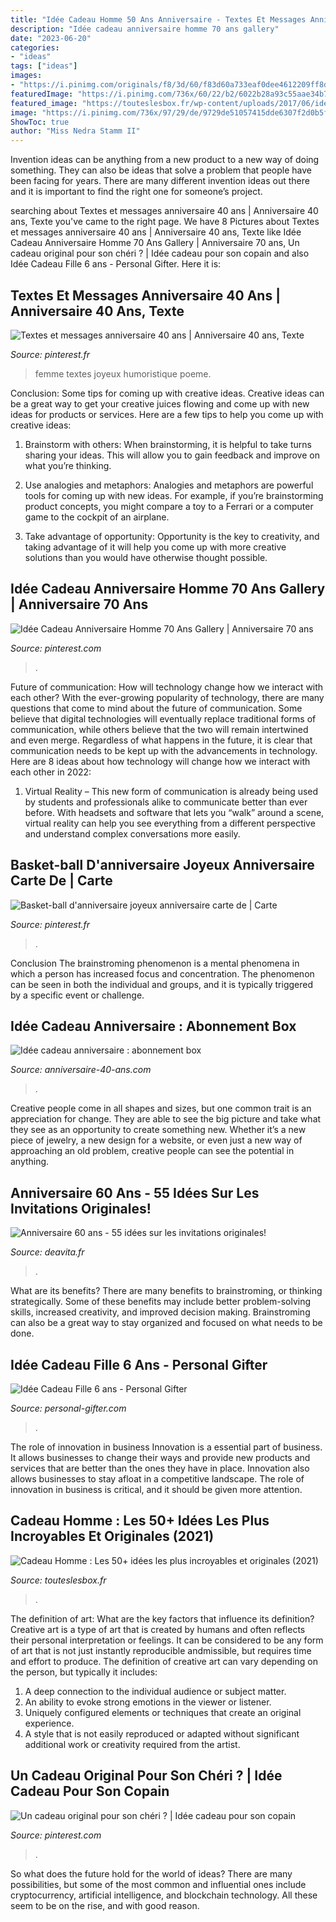 ```yaml
---
title: "Idée Cadeau Homme 50 Ans Anniversaire - Textes Et Messages Anniversaire 40 Ans"
description: "Idée cadeau anniversaire homme 70 ans gallery"
date: "2023-06-20"
categories:
- "ideas"
tags: ["ideas"]
images:
- "https://i.pinimg.com/originals/f8/3d/60/f83d60a733eaf0dee4612209ff8dab77.png"
featuredImage: "https://i.pinimg.com/736x/60/22/b2/6022b28a93c55aae34b75997380120e5--mens-cards-basket-ball.jpg"
featured_image: "https://touteslesbox.fr/wp-content/uploads/2017/06/idee-cadeau-homme-1.jpg"
image: "https://i.pinimg.com/736x/97/29/de/9729de51057415dde6307f2d0b5fc8ee.jpg"
ShowToc: true
author: "Miss Nedra Stamm II"
---
```



Invention ideas can be anything from a new product to a new way of doing something. They can also be ideas that solve a problem that people have been facing for years. There are many different invention ideas out there and it is important to find the right one for someone’s project.

	

		
searching about Textes et messages anniversaire 40 ans | Anniversaire 40 ans, Texte you've came to the right page. We have 8 Pictures about Textes et messages anniversaire 40 ans | Anniversaire 40 ans, Texte like Idée Cadeau Anniversaire Homme 70 Ans Gallery | Anniversaire 70 ans, Un cadeau original pour son chéri ? | Idée cadeau pour son copain and also Idée Cadeau Fille 6 ans - Personal Gifter. Here it is:
		
    
## Textes Et Messages Anniversaire 40 Ans | Anniversaire 40 Ans, Texte

<img loading=lazy src="https://i.pinimg.com/originals/f8/3d/60/f83d60a733eaf0dee4612209ff8dab77.png" onerror="this.onerror=null;this.src='https://tse2.mm.bing.net/th?id=OIP.sTXwuqwQXZ1WpKf3iUu3YAHaEY&amp;pid=15.1';" alt="Textes et messages anniversaire 40 ans | Anniversaire 40 ans, Texte">

_Source: pinterest.fr_

>femme textes joyeux humoristique poeme. 

	

Conclusion: Some tips for coming up with creative ideas.
Creative ideas can be a great way to get your creative juices flowing and come up with new ideas for products or services. Here are a few tips to help you come up with creative ideas:
1. Brainstorm with others: When brainstorming, it is helpful to take turns sharing your ideas. This will allow you to gain feedback and improve on what you’re thinking.

2. Use analogies and metaphors: Analogies and metaphors are powerful tools for coming up with new ideas. For example, if you’re brainstorming product concepts, you might compare a toy to a Ferrari or a computer game to the cockpit of an airplane.

3. Take advantage of opportunity: Opportunity is the key to creativity, and taking advantage of it will help you come up with more creative solutions than you would have otherwise thought possible.

    
## Idée Cadeau Anniversaire Homme 70 Ans Gallery | Anniversaire 70 Ans

<img loading=lazy src="https://i.pinimg.com/originals/61/6c/71/616c71602c8f0f8040dcaac003946379.png" onerror="this.onerror=null;this.src='https://tse1.mm.bing.net/th?id=OIP.1GBwb7FjnsL3TgZRpwAQYwHaHa&amp;pid=15.1';" alt="Idée Cadeau Anniversaire Homme 70 Ans Gallery | Anniversaire 70 ans">

_Source: pinterest.com_

>. 

	

Future of communication: How will technology change how we interact with each other?
With the ever-growing popularity of technology, there are many questions that come to mind about the future of communication. Some believe that digital technologies will eventually replace traditional forms of communication, while others believe that the two will remain intertwined and even merge. Regardless of what happens in the future, it is clear that communication needs to be kept up with the advancements in technology. Here are 8 ideas about how technology will change how we interact with each other in 2022: 
1. Virtual Reality – This new form of communication is already being used by students and professionals alike to communicate better than ever before. With headsets and software that lets you “walk” around a scene, virtual reality can help you see everything from a different perspective and understand complex conversations more easily. 


    
## Basket-ball D&#039;anniversaire Joyeux Anniversaire Carte De | Carte

<img loading=lazy src="https://i.pinimg.com/736x/60/22/b2/6022b28a93c55aae34b75997380120e5--mens-cards-basket-ball.jpg" onerror="this.onerror=null;this.src='https://tse4.mm.bing.net/th?id=OIP.6pdMfizs-a_8ExvHWAMDEQHaHa&amp;pid=15.1';" alt="Basket-ball d&#039;anniversaire joyeux anniversaire carte de | Carte">

_Source: pinterest.fr_

>. 

	

Conclusion
The brainstroming phenomenon is a mental phenomena in which a person has increased focus and concentration. The phenomenon can be seen in both the individual and groups, and it is typically triggered by a specific event or challenge.

    
## Idée Cadeau Anniversaire : Abonnement Box

<img loading=lazy src="http://www.anniversaire-40-ans.com/images/article/box-par-abonnement4.jpg" onerror="this.onerror=null;this.src='https://tse3.mm.bing.net/th?id=OIP.fpimMeoZP4qJLMGwg-oZ2QHaEK&amp;pid=15.1';" alt="Idée cadeau anniversaire : abonnement box">

_Source: anniversaire-40-ans.com_

>. 

	

Creative people come in all shapes and sizes, but one common trait is an appreciation for change. They are able to see the big picture and take what they see as an opportunity to create something new. Whether it’s a new piece of jewelry, a new design for a website, or even just a new way of approaching an old problem, creative people can see the potential in anything.

    
## Anniversaire 60 Ans - 55 Idées Sur Les Invitations Originales!

<img loading=lazy src="https://deavita.fr/wp-content/uploads/2015/05/invitation-originale-anniversaire-surprise-60-ans-homme.jpeg" onerror="this.onerror=null;this.src='https://tse2.mm.bing.net/th?id=OIP.p4Czkd68UpqZ6EQwPv-drQHaKY&amp;pid=15.1';" alt="Anniversaire 60 ans - 55 idées sur les invitations originales!">

_Source: deavita.fr_

>. 

	

What are its benefits?
There are many benefits to brainstroming, or thinking strategically. Some of these benefits may include better problem-solving skills, increased creativity, and improved decision making. Brainstroming can also be a great way to stay organized and focused on what needs to be done.

    
## Idée Cadeau Fille 6 Ans - Personal Gifter

<img loading=lazy src="https://images.personal-gifter.com/2019/12/Nene-Toys-Tour-de-Blocs-Empilables-en-Bois-avec-Couleurs-et-Animaux-Jeu-dadresse-et-dquilibre-4-en-1-pour-Filles-et-Garons-de-3--9-ans-Cadeau--Partager-entre-Parents-et-Enfants-76-pices-0.jpg" onerror="this.onerror=null;this.src='https://tse2.mm.bing.net/th?id=OIP.14s2WNnIBIvAp3nOww3VUwHaHa&amp;pid=15.1';" alt="Idée Cadeau Fille 6 ans - Personal Gifter">

_Source: personal-gifter.com_

>. 

	

The role of innovation in business
Innovation is a essential part of business. It allows businesses to change their ways and provide new products and services that are better than the ones they have in place. Innovation also allows businesses to stay afloat in a competitive landscape. The role of innovation in business is critical, and it should be given more attention.

    
## Cadeau Homme : Les 50+ Idées Les Plus Incroyables Et Originales (2021)

<img loading=lazy src="https://touteslesbox.fr/wp-content/uploads/2017/06/idee-cadeau-homme-1.jpg" onerror="this.onerror=null;this.src='https://tse4.mm.bing.net/th?id=OIP.b4bG2PTWDhzp0cNmyGXDUQHaDt&amp;pid=15.1';" alt="Cadeau Homme : Les 50+ idées les plus incroyables et originales (2021)">

_Source: touteslesbox.fr_

>. 

	

The definition of art: What are the key factors that influence its definition?
Creative art is a type of art that is created by humans and often reflects their personal interpretation or feelings. It can be considered to be any form of art that is not just instantly reproducible andmissible, but requires time and effort to produce. The definition of creative art can vary depending on the person, but typically it includes:
1. A deep connection to the individual audience or subject matter.
2. An ability to evoke strong emotions in the viewer or listener.
3. Uniquely configured elements or techniques that create an original experience.
4. A style that is not easily reproduced or adapted without significant additional work or creativity required from the artist.

    
## Un Cadeau Original Pour Son Chéri ? | Idée Cadeau Pour Son Copain

<img loading=lazy src="https://i.pinimg.com/736x/97/29/de/9729de51057415dde6307f2d0b5fc8ee.jpg" onerror="this.onerror=null;this.src='https://tse4.mm.bing.net/th?id=OIP.6lID29yxopNDfylEyMtu0AHaJ4&amp;pid=15.1';" alt="Un cadeau original pour son chéri ? | Idée cadeau pour son copain">

_Source: pinterest.com_

>. 

	

So what does the future hold for the world of ideas? There are many possibilities, but some of the most common and influential ones include cryptocurrency, artificial intelligence, and blockchain technology. All these seem to be on the rise, and with good reason.


